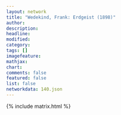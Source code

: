 ```yaml
---
layout: network
title: "Wedekind, Frank: Erdgeist (1898)"
author:
description:
headline:
modified:
category:
tags: []
imagefeature: 
mathjax: 
chart: 
comments: false
featured: false
list: false
networkdata: 140.json
---
```

{% include matrix.html %}
